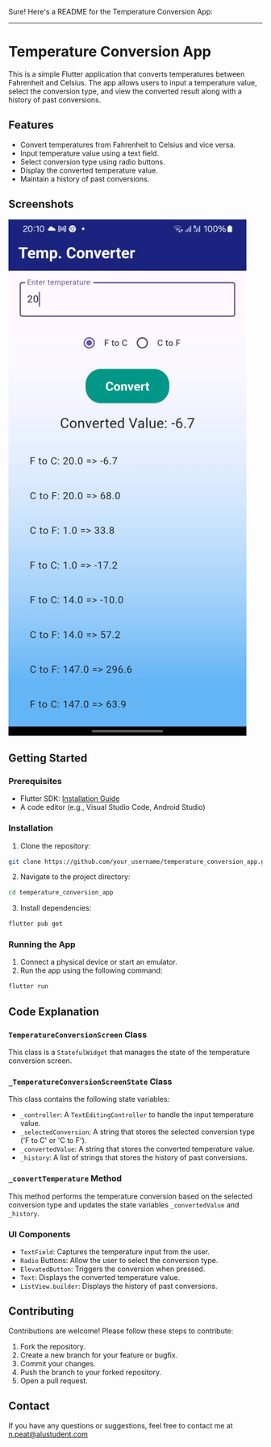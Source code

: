 Sure! Here's a README for the Temperature Conversion App:

---

# Temperature Conversion App

This is a simple Flutter application that converts temperatures between Fahrenheit and Celsius. The app allows users to input a temperature value, select the conversion type, and view the converted result along with a history of past conversions.

## Features

- Convert temperatures from Fahrenheit to Celsius and vice versa.
- Input temperature value using a text field.
- Select conversion type using radio buttons.
- Display the converted temperature value.
- Maintain a history of past conversions.

## Screenshots

![App Screenshot](screenshot.jpg)

## Getting Started

### Prerequisites

- Flutter SDK: [Installation Guide](https://flutter.dev/docs/get-started/install)
- A code editor (e.g., Visual Studio Code, Android Studio)

### Installation

1. Clone the repository:

```bash
git clone https://github.com/your_username/temperature_conversion_app.git
```

2. Navigate to the project directory:

```bash
cd temperature_conversion_app
```

3. Install dependencies:

```bash
flutter pub get
```

### Running the App

1. Connect a physical device or start an emulator.
2. Run the app using the following command:

```bash
flutter run
```

## Code Explanation

### `TemperatureConversionScreen` Class

This class is a `StatefulWidget` that manages the state of the temperature conversion screen.

### `_TemperatureConversionScreenState` Class

This class contains the following state variables:
- `_controller`: A `TextEditingController` to handle the input temperature value.
- `_selectedConversion`: A string that stores the selected conversion type ('F to C' or 'C to F').
- `_convertedValue`: A string that stores the converted temperature value.
- `_history`: A list of strings that stores the history of past conversions.

### `_convertTemperature` Method

This method performs the temperature conversion based on the selected conversion type and updates the state variables `_convertedValue` and `_history`.

### UI Components

- `TextField`: Captures the temperature input from the user.
- `Radio` Buttons: Allow the user to select the conversion type.
- `ElevatedButton`: Triggers the conversion when pressed.
- `Text`: Displays the converted temperature value.
- `ListView.builder`: Displays the history of past conversions.

## Contributing

Contributions are welcome! Please follow these steps to contribute:

1. Fork the repository.
2. Create a new branch for your feature or bugfix.
3. Commit your changes.
4. Push the branch to your forked repository.
5. Open a pull request.

## Contact

If you have any questions or suggestions, feel free to contact me at n.peat@alustudent.com
